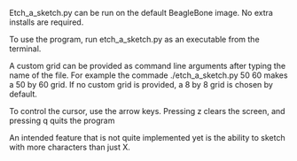 Etch_a_sketch.py can be run on the default BeagleBone image. No extra installs are required.

To use the program, run etch_a_sketch.py as an executable from the terminal.

A custom grid can be provided as command line arguments after typing the name of the file.
For example the commade ./etch_a_sketch.py 50 60 makes a 50 by 60 grid.
If no custom grid is provided, a 8 by 8 grid is chosen by default.

To control the cursor, use the arrow keys. Pressing z clears the screen, and pressing q quits the program

An intended feature that is not quite implemented yet is the ability to sketch with more characters than just X.  

